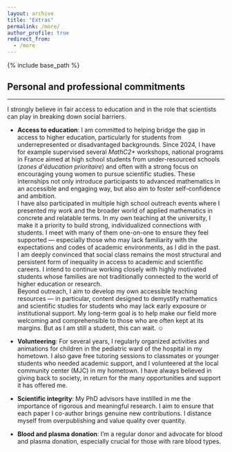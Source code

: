 ```yaml
---
layout: archive
title: "Extras"
permalink: /more/
author_profile: true
redirect_from:
  - /more
---
```


{% include base_path %}

## Personal and professional commitments
<hr style="margin-top: -0.1em; margin-bottom: 1em;">
I strongly believe in fair access to education and in the role that scientists can play in breaking down social barriers.

- **Access to education**: I am committed to helping bridge the gap in access to higher education, particularly for students from underrepresented or disadvantaged backgrounds. Since 2024, I have for example supervised several *MathC2+* workshops, national programs in France aimed at high school students from under-resourced schools (*zones d'éducation prioritaire*) and often with a strong focus on encouraging young women to pursue scientific studies. These internships not only introduce participants to advanced mathematics in an accessible and engaging way, but also aim to foster self-confidence and ambition.  
I have also participated in multiple high school outreach events where I presented my work and the broader world of applied mathematics in concrete and relatable terms. In my own teaching at the university, I make it a priority to build strong, individualized connections with students. I meet with many of them one-on-one to ensure they feel supported — especially those who may lack familiarity with the expectations and codes of academic environments, as I did in the past.  
I am deeply convinced that social class remains the most structural and persistent form of inequality in access to academic and scientific careers. I intend to continue working closely with highly motivated students whose families are not traditionally connected to the world of higher education or research.  
Beyond outreach, I aim to develop my own accessible teaching resources — in particular, content designed to demystify mathematics and scientific studies for students who may lack early exposure or institutional support. My long-term goal is to help make our field more welcoming and comprehensible to those who are often kept at its margins. But as I am still a student, this can wait. ☺
  
- **Volunteering**: For several years, I regularly organized activities and animations for children in the pediatric ward of the hospital in my hometown. I also gave free tutoring sessions to classmates or younger students who needed academic support, and I volunteered at the local community center (MJC) in my hometown. I have always believed in giving back to society, in return for the many opportunities and support it has offered me. 

- **Scientific integrity**: My PhD advisors have instilled in me the importance of rigorous and meaningful research. I aim to ensure that each paper I co-author brings genuine new contributions. I distance myself from overpublishing and value quality over quantity.

- **Blood and plasma donation**: I’m a regular donor and advocate for blood and plasma donation, especially crucial for those with rare blood types. 

